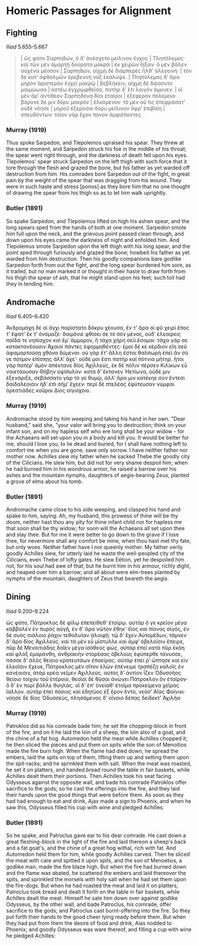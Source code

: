 
# Homeric Passages for Alignment

## Fighting

*Iliad* 5.655–5.667

>| ὣς φάτο Σαρπηδών, ὃ δʼ ἀνέσχετο μείλινον ἔγχος
>| Τληπόλεμος· καὶ τῶν μὲν ἁμαρτῇ δούρατα μακρὰ
>| ἐκ χειρῶν ἤϊξαν· ὃ μὲν βάλεν αὐχένα μέσσον
>| Σαρπηδών, αἰχμὴ δὲ διαμπερὲς ἦλθʼ ἀλεγεινή·
>| τὸν δὲ κατʼ ὀφθαλμῶν ἐρεβεννὴ νὺξ ἐκάλυψε.
>| Τληπόλεμος δʼ ἄρα μηρὸν ἀριστερὸν ἔγχεϊ μακρῷ
>| βεβλήκειν, αἰχμὴ δὲ διέσσυτο μαιμώωσα
>| ὀστέω ἐγχριμφθεῖσα, πατὴρ δʼ ἔτι λοιγὸν ἄμυνεν.
>| οἳ μὲν ἄρʼ ἀντίθεον Σαρπηδόνα δῖοι ἑταῖροι
>| ἐξέφερον πολέμοιο· βάρυνε δέ μιν δόρυ μακρὸν
>| ἑλκόμενον· τὸ μὲν οὔ τις ἐπεφράσατʼ οὐδὲ νόησε
>| μηροῦ ἐξερύσαι δόρυ μείλινον ὄφρʼ ἐπιβαίη
>| σπευδόντων· τοῖον γὰρ ἔχον πόνον ἀμφιέποντες.

### Murray (1919)

Thus spoke Sarpedon, and Tlepolemos upraised his spear. They threw at the same moment, and Sarpedon struck his foe in the middle of his throat; the spear went right through, and the darkness of death fell upon his eyes. Tlepolemos' spear struck Sarpedon on the left thigh with such force that it tore through the flesh and grazed the bone, but his father as yet warded off destruction from him. His comrades bore Sarpedon out of the fight, in great pain by the weight of the spear that was dragging from his wound. They were in such haste and stress [ponos] as they bore him that no one thought of drawing the spear from his thigh so as to let him walk uprightly. 

### Butler (1891)

So spake Sarpedon, and Tlepolemus lifted on high his ashen spear, and the long spears sped from the hands of both at one moment. Sarpedon smote him full upon the neck, and the grievous point passed clean through, and down upon his eyes came the darkness of night and enfolded him. And Tlepolemus smote Sarpedon upon the left thigh with his long spear, and the point sped through furiously and grazed the bone; howbeit his father as yet warded from him destruction. Then his goodly companions bare godlike Sarpedon forth from out the fight, and the long spear burdened him sore, as it trailed, but no man marked it or thought in their haste to draw forth from his thigh the spear of ash, that he might stand upon his feet; such toil had they in tending him.

## Andromache

*Iliad* 6.405–6.420

Ἀνδρομάχη δέ οἱ ἄγχι παρίστατο δάκρυ χέουσα,
ἔν τʼ ἄρα οἱ φῦ χειρὶ ἔπος τʼ ἔφατʼ ἔκ τʼ ὀνόμαζε·
δαιμόνιε φθίσει σε τὸ σὸν μένος, οὐδʼ ἐλεαίρεις
παῖδά τε νηπίαχον καὶ ἔμʼ ἄμμορον, ἣ τάχα χήρη
σεῦ ἔσομαι· τάχα γάρ σε κατακτανέουσιν Ἀχαιοὶ
πάντες ἐφορμηθέντες· ἐμοὶ δέ κε κέρδιον εἴη
σεῦ ἀφαμαρτούσῃ χθόνα δύμεναι· οὐ γὰρ ἔτʼ ἄλλη
ἔσται θαλπωρὴ ἐπεὶ ἂν σύ γε πότμον ἐπίσπῃς
ἀλλʼ ἄχεʼ· οὐδέ μοι ἔστι πατὴρ καὶ πότνια μήτηρ.
ἤτοι γὰρ πατέρʼ ἁμὸν ἀπέκτανε δῖος Ἀχιλλεύς,
ἐκ δὲ πόλιν πέρσεν Κιλίκων εὖ ναιετάουσαν
Θήβην ὑψίπυλον· κατὰ δʼ ἔκτανεν Ἠετίωνα,
οὐδέ μιν ἐξενάριξε, σεβάσσατο γὰρ τό γε θυμῷ,
ἀλλʼ ἄρα μιν κατέκηε σὺν ἔντεσι δαιδαλέοισιν
ἠδʼ ἐπὶ σῆμʼ ἔχεεν· περὶ δὲ πτελέας ἐφύτευσαν
νύμφαι ὀρεστιάδες κοῦραι Διὸς αἰγιόχοιο.

### Murray (1919)

Andromache stood by him weeping and taking his hand in her own. "Dear husband," said she, "your valor will bring you to destruction; think on your infant son, and on my hapless self who ere long shall be your widow - for the Achaeans will set upon you in a body and kill you. It would be better for me, should I lose you, to lie dead and buried, for I shall have nothing left to comfort me when you are gone, save only sorrow. I have neither father nor mother now. Achilles slew my father when he sacked Thebe the goodly city of the Cilicians. He slew him, but did not for very shame despoil him; when he had burned him in his wondrous armor, he raised a barrow over his ashes and the mountain nymphs, daughters of aegis-bearing Zeus, planted a grove of elms about his tomb. 

### Butler (1891)

Andromache came close to his side weeping, and clasped his hand and spake to him, saying: Ah, my husband, this prowess of thine will be thy doom, neither hast thou any pity for thine infant child nor for hapless me that soon shall be thy widow; for soon will the Achaeans all set upon thee and slay thee. But for me it were better to go down to the grave if I lose thee, for nevermore shall any comfort be mine, when thou hast met thy fate, but only woes. Neither father have I nor queenly mother. My father verily goodly Achilles slew, for utterly laid he waste the well-peopled city of the Cilicians, even Thebe of lofty gates. He slew Eëtion, yet he despoiled him not, for his soul had awe of that; but he burnt him in his armour, richly dight, and heaped over him a barrow; and all about were elm-trees planted by nymphs of the mountain, daughters of Zeus that beareth the aegis.

## Dining

*Iliad* 9.200–9.224

ὣς φάτο, Πάτροκλος δὲ φίλῳ ἐπεπείθεθʼ ἑταίρῳ.
αὐτὰρ ὅ γε κρεῖον μέγα κάββαλεν ἐν πυρὸς αὐγῇ,
ἐν δʼ ἄρα νῶτον ἔθηκʼ ὄϊος καὶ πίονος αἰγός,
ἐν δὲ συὸς σιάλοιο ῥάχιν τεθαλυῖαν ἀλοιφῇ.
τῷ δʼ ἔχεν Αὐτομέδων, τάμνεν δʼ ἄρα δῖος Ἀχιλλεύς.
καὶ τὰ μὲν εὖ μίστυλλε καὶ ἀμφʼ ὀβελοῖσιν ἔπειρε,
πῦρ δὲ Μενοιτιάδης δαῖεν μέγα ἰσόθεος φώς.
αὐτὰρ ἐπεὶ κατὰ πῦρ ἐκάη καὶ φλὸξ ἐμαράνθη,
ἀνθρακιὴν στορέσας ὀβελοὺς ἐφύπερθε τάνυσσε,
πάσσε δʼ ἁλὸς θείοιο κρατευτάων ἐπαείρας.
αὐτὰρ ἐπεί ῥʼ ὤπτησε καὶ εἰν ἐλεοῖσιν ἔχευε,
Πάτροκλος μὲν σῖτον ἑλὼν ἐπένειμε τραπέζῃ
καλοῖς ἐν κανέοισιν, ἀτὰρ κρέα νεῖμεν Ἀχιλλεύς.
αὐτὸς δʼ ἀντίον ἷζεν Ὀδυσσῆος θείοιο
τοίχου τοῦ ἑτέροιο, θεοῖσι δὲ θῦσαι ἀνώγει
Πάτροκλον ὃν ἑταῖρον· ὃ δʼ ἐν πυρὶ βάλλε θυηλάς.
οἳ δʼ ἐπʼ ὀνείαθʼ ἑτοῖμα προκείμενα χεῖρας ἴαλλον.
αὐτὰρ ἐπεὶ πόσιος καὶ ἐδητύος ἐξ ἔρον ἕντο,
νεῦσʼ Αἴας Φοίνικι· νόησε δὲ δῖος Ὀδυσσεύς,
πλησάμενος δʼ οἴνοιο δέπας δείδεκτʼ Ἀχιλῆα·


### Murray (1919)

Patroklos did as his comrade bade him; he set the chopping-block in front of the fire, and on it he laid the loin of a sheep, the loin also of a goat, and the chine of a fat hog. Automedon held the meat while Achilles chopped it; he then sliced the pieces and put them on spits while the son of Menoitios made the fire burn high. When the flame had died down, he spread the embers, laid the spits on top of them, lifting them up and setting them upon the spit-racks; and he sprinkled them with salt. When the meat was roasted, he set it on platters, and handed bread round the table in fair baskets, while Achilles dealt them their portions. Then Achilles took his seat facing Odysseus against the opposite wall, and bade his comrade Patroklos offer sacrifice to the gods; so he cast the offerings into the fire, and they laid their hands upon the good things that were before them. As soon as they had had enough to eat and drink, Ajax made a sign to Phoenix, and when he saw this, Odysseus filled his cup with wine and pledged Achilles.

### Butler (1891)

So he spake, and Patroclus gave ear to his dear comrade. He cast down a great fleshing-block in the light of the fire and laid thereon a sheep's back and a fat goat's, and the chine of a great hog withal, rich with fat. And Automedon held them for him, while goodly Achilles carved. Then he sliced the meat with care and spitted it upon spits, and the son of Menoetius, a godlike man, made the fire blaze high. But when the fire had burned down and the flame was abated, he scattered the embers and laid thereover the spits, and sprinkled the morsels with holy salt when he had set them upon the fire-dogs. But when he had roasted the meat and laid it on platters, Patroclus took bread and dealt it forth on the table in fair baskets, while Achilles dealt the meat. Himself he sate him down over against godlike Odysseus, by the other wall, and bade Patroclus, his comrade, offer sacrifice to the gods; and Patroclus cast burnt-offering into the fire. So they put forth their hands to the good cheer lying ready before them. But when they had put from them the desire of food and drink, Aias nodded to Phoenix; and goodly Odysseus was ware thereof, and filling a cup with wine he pledged Achilles:
